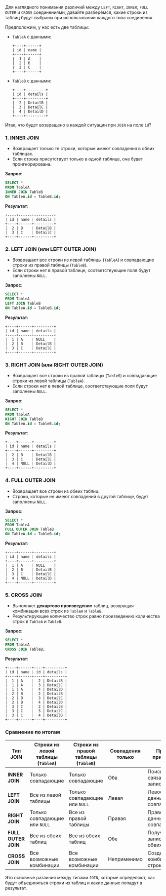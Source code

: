 Для наглядного понимания различий между `LEFT`, `RIGHT`, `INNER`, `FULL OUTER` и `CROSS` соединениями, давайте разберёмся, какие строки из таблиц будут выбраны при использовании каждого типа соединения.

Предположим, у нас есть две таблицы:

- `TableA` с данными:
  ```
  +----+------+
  | id | name |
  +----+------+
  |  1 | A    |
  |  2 | B    |
  |  3 | C    |
  +----+------+
  ```

- `TableB` с данными:
  ```
  +----+---------+
  | id | details |
  +----+---------+
  |  2 | DetailB |
  |  3 | DetailC |
  |  4 | DetailD |
  +----+---------+
  ```

Итак, что будет возвращено в каждой ситуации при `JOIN` на поле `id`?

### 1. **INNER JOIN**
   - Возвращает только те строки, которые имеют совпадения в обеих таблицах.
   - Если строка присутствует только в одной таблице, она будет проигнорирована.

   **Запрос:**
   ```sql
   SELECT *
   FROM TableA
   INNER JOIN TableB
   ON TableA.id = TableB.id;
   ```

   **Результат:**
   ```
   +----+------+---------+
   | id | name | details |
   +----+------+---------+
   |  2 | B    | DetailB |
   |  3 | C    | DetailC |
   +----+------+---------+
   ```

### 2. **LEFT JOIN (или LEFT OUTER JOIN)**
   - Возвращает все строки из левой таблицы (`TableA`) и совпадающие строки из правой таблицы (`TableB`).
   - Если строки нет в правой таблице, соответствующие поля будут заполнены `NULL`.

   **Запрос:**
   ```sql
   SELECT *
   FROM TableA
   LEFT JOIN TableB
   ON TableA.id = TableB.id;
   ```

   **Результат:**
   ```
   +----+------+---------+
   | id | name | details |
   +----+------+---------+
   |  1 | A    | NULL    |
   |  2 | B    | DetailB |
   |  3 | C    | DetailC |
   +----+------+---------+
   ```

### 3. **RIGHT JOIN (или RIGHT OUTER JOIN)**
   - Возвращает все строки из правой таблицы (`TableB`) и совпадающие строки из левой таблицы (`TableA`).
   - Если строки нет в левой таблице, соответствующие поля будут заполнены `NULL`.

   **Запрос:**
   ```sql
   SELECT *
   FROM TableA
   RIGHT JOIN TableB
   ON TableA.id = TableB.id;
   ```

   **Результат:**
   ```
   +----+------+---------+
   | id | name | details |
   +----+------+---------+
   |  2 | B    | DetailB |
   |  3 | C    | DetailC |
   |  4 | NULL | DetailD |
   +----+------+---------+
   ```

### 4. **FULL OUTER JOIN**
   - Возвращает все строки из обеих таблиц.
   - Строки, которые не имеют совпадений в другой таблице, будут заполнены `NULL`.

   **Запрос:**
   ```sql
   SELECT *
   FROM TableA
   FULL OUTER JOIN TableB
   ON TableA.id = TableB.id;
   ```

   **Результат:**
   ```
   +----+------+---------+
   | id | name | details |
   +----+------+---------+
   |  1 | A    | NULL    |
   |  2 | B    | DetailB |
   |  3 | C    | DetailC |
   |  4 | NULL | DetailD |
   +----+------+---------+
   ```

### 5. **CROSS JOIN**
   - Выполняет **декартово произведение** таблиц, возвращая комбинации всех строк из `TableA` и `TableB`.
   - Результирующее количество строк равно произведению количества строк в `TableA` и `TableB`.

   **Запрос:**
   ```sql
   SELECT *
   FROM TableA
   CROSS JOIN TableB;
   ```

   **Результат:**
   ```
   +----+------+----+---------+
   | id | name | id | details |
   +----+------+----+---------+
   |  1 | A    |  2 | DetailB |
   |  1 | A    |  3 | DetailC |
   |  1 | A    |  4 | DetailD |
   |  2 | B    |  2 | DetailB |
   |  2 | B    |  3 | DetailC |
   |  2 | B    |  4 | DetailD |
   |  3 | C    |  2 | DetailB |
   |  3 | C    |  3 | DetailC |
   |  3 | C    |  4 | DetailD |
   +----+------+----+---------+
   ```

### Сравнение по итогам

| Тип JOIN         | Строки из левой таблицы (`TableA`) | Строки из правой таблицы (`TableB`) | Совпадения только | Примеры применения                   |
|------------------|-----------------------------------|-------------------------------------|-------------------|--------------------------------------|
| **INNER JOIN**   | Только совпадающие                | Только совпадающие                  | Оба               | Поиск связанных записей             |
| **LEFT JOIN**    | Все из левой таблицы              | Только совпадающие или `NULL`       | Левая             | Левосторонние данные + совпадения   |
| **RIGHT JOIN**   | Только совпадающие или `NULL`     | Все из правой таблицы               | Правая            | Правосторонние данные + совпадения  |
| **FULL OUTER JOIN** | Все из обеих таблиц           | Все из обеих таблиц                 | Обе               | Получение всех записей из обеих таблиц |
| **CROSS JOIN**   | Все возможные комбинации          | Все возможные комбинации            | Неприменимо       | Создание пар комбинаций строк       |

Это основные различия между типами `JOIN`, которые определяют, как будут объединяться строки из таблиц и какие данные попадут в результат.